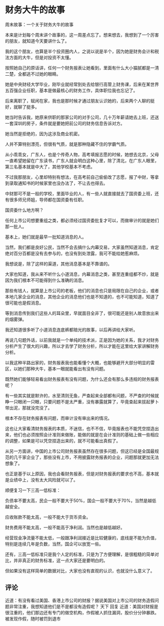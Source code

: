 # 财务大牛的故事

周末故事：一个关于财务大牛的故事

本来是计划每个周末讲个故事的，这一周差点忘了。想来想去，我想到了一个厉害的朋友，就知道今天要讲什么了。

我的这个朋友，也算是半个投资圈内人，之说以说是半个，因为她是财务会计和税法方面的大牛，但是对投资不太懂。

按照她自己的原话讲，任何一个财务报表让她看到，里面有什么大小猫腻都是一清二楚，全都逃不过她的眼睛。

她是中央财经大学毕业，刚毕业就经常到处去给银行高管上财务课，后来在某世界五百强企业任职，基本是做最核心的财务工作，具体职位我也忘记了。

后来离职了，赋闲在家，我也是那时候才通过朋友认识她的，后来两个人聊的挺好，就聊了挺多。

她当时告诉我，她原来供职的那家公司的对手公司，几十万年薪请她去上班，还送一套深圳的房子，条件就是要她把前公司的财务信息告诉对方。

她当然是拒绝的，因为这涉及商业机密。

人并不算特别漂亮，但很有气质，就是那种隐藏不住的学霸气质。

从小乖乖女，广东人，也是个传奇人物，高考填报志愿的时候，她想去北京，父母一直希望她留在广东读书，广东人就会明白这种心里，除了清北，在广东人眼里，第三名基本就是中大了，其他学校基本不考虑。

不过我那朋友，心里却特别有想法，在高考前自己偷偷改了志愿，报了中财，等拿到录取通知书的时候家里也没办法了，不让去也得去。

中财那可不是一般的学校，里面毕业的人，有一些人就直接就去了国资委上班，还有很多师兄师姐，导师都在国资委有任职。

国资委什么地方啊？

任何上市公司想要重组之类，都必须经过国资委批复才可以，而做审计的就是她们那一批人。

基本上，她们就是最早一批知道消息的人。

当然，我们都是良好公民，当然不会去搞什么内幕交易，大家虽然知道消息，肯定绝对百分百都是没有去参与的，也没有到处泄露，我可不能给她惹麻烦。

我想说是，除了这样的渠道，其他消息基本是不靠谱的。

大家也知道，我从来不听什么小道消息，内幕消息之类，甚至连重组都不炒，就是因为我们根本不可能得到什么准确的消息。

那些有钱人，就算是上市公司的老板，他们的消息也只是局限在自己的企业，或者本地几家企业的消息，其他企业的消息他们也是不知道的，也不可能知道，知道了很可能也是假消息。

等到消息传到我们这些人的耳朵里，早就面目全非了，很可能还是别人故意放出来的烟雾弹。

我还知道很多听了小道消息连底裤都赔光的故事，以后再讲给大家听。

再说几句题外话，以前我就是一个单纯的技术派，正是因为她的关系，我才对财务分析产生了很大的兴趣，所以才去学了财务分析，所以才能在这里给大家讲解财务分析。

以我这种半路出家的，财务报表我也能看懂个大概，也能够避开大部分明显的雷区，以她们那种大牛，基本一眼就能看出有没有问题。

既然她们能够轻易看出财务报表有没有问题，为什么还会有那么多违规的财务报表呢？

有一些其实就是默许的，水至清则无鱼，严查起来全部都有问题，不严查的时候就睁一只眼闭一只眼，只要问题不是太严重，没有暴露就算了，毕竟查起来拔起萝卜带出泥，那就没完没了。

根本不存在财务报表有问题，而审计没有审出来的情况。

这也让大家看清财务报表的本质，不迷信，也不不信，毕竟报表也不能凭空捏造出来，他们也必须按照会计准则来做账，能做的就是在会计准则的基础上做一些相应的调整，如果是可以凭空捏造出来的，就不可能看出真假了。

从另一方面讲，中国的上市公司财务报表虽然存在很多问题，但这已经是全国最规范的几千家企业了，那些没有上市，不用披露财务报表的企业，问题那就更加无法想象了。

也正是基于以上原因，我也会看财务报表，但是对财务报表的要求也不高，基本就是业绩中上，没有太大风险就可以了。


顺便复习一下三高一低标准：

负债率不要太高，民企一般不要大于50%，国企一般不要大于70%，当然是越低越安全。

应收账款不能太高，一般不能大于货币资金。

财务费用不能太高，一般不能高于净利润。当然也是越低越好。

经营现金净流量不能太低，一般跟净利润接近是比较健康的，底线是不能为负值，特别是连续几年是负数，当然，国企可以放宽一些。

还有，三高一低标准只是我个人定的标准，只是为了方便理解，是很粗糙的简单对比，并非真正的财务标准，这一点大家还是要明白的。

但如果没有这样简单的数据对比，大家也没有直观的认识，也就没什么意义了。

## 评论
近道：有没有看过美国、香港上市公司的财报？据说美国对上市公司的财务造假问题非常注重，我想知道他们是不是都没有造假呢？
天下 回复 近道：美国对财报是很注重的，他们那边还有专门的做空机构，作假被人抓住漏洞，股价分分钟暴跌。
被发现作假，随时被罚到退市
